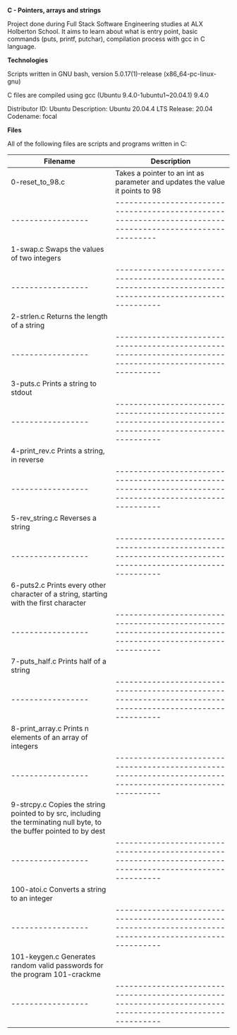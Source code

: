 __C - Pointers, arrays and strings__

Project done during Full Stack Software Engineering studies at ALX Holberton School. It aims to learn about what is entry point, basic commands (puts, printf, putchar), compilation process with gcc in C language.

__Technologies__

Scripts written in GNU bash, version 5.0.17(1)-release (x86_64-pc-linux-gnu) 

C files are compiled using gcc (Ubuntu 9.4.0-1ubuntu1~20.04.1) 9.4.0

Distributor ID: Ubuntu
Description:    Ubuntu 20.04.4 LTS
Release:        20.04
Codename:       focal

__Files__                                                                                                                             
                                                                                                                                      
All of the following files are scripts and programs written in C: 

| __Filename__       |   __Description__
| -----------------  |  ---------------------------------------------------------------------------------------------------------- |
| 0-reset_to_98.c	   |  Takes a pointer to an int as parameter and updates the value it points to 98
| -----------------  |  --------------------------------------------------------------------------------------------------------- |
| 1-swap.c	             Swaps the values of two integers
| -----------------  |  ---------------------------------------------------------------------------------------------------------- |
| 2-strlen.c             Returns the length of a string
| -----------------  |  ---------------------------------------------------------------------------------------------------------- |
| 3-puts.c	             Prints a string to stdout
| -----------------  |  ---------------------------------------------------------------------------------------------------------- |
| 4-print_rev.c	         Prints a string, in reverse
| -----------------  |  ---------------------------------------------------------------------------------------------------------- |
| 5-rev_string.c	       Reverses a string
| -----------------  |  ---------------------------------------------------------------------------------------------------------- |
| 6-puts2.c	             Prints every other character of a string, starting with the first character
| -----------------  |  ---------------------------------------------------------------------------------------------------------- |
| 7-puts_half.c	         Prints half of a string
| -----------------  |  ---------------------------------------------------------------------------------------------------------- |
| 8-print_array.c        Prints n elements of an array of integers
| -----------------  |  ---------------------------------------------------------------------------------------------------------- |
| 9-strcpy.c	           Copies the string pointed to by src, including the terminating null byte, to the buffer pointed to by dest
| -----------------  |  ---------------------------------------------------------------------------------------------------------- |
| 100-atoi.c	           Converts a string to an integer
| -----------------  |  ---------------------------------------------------------------------------------------------------------- |
|  101-keygen.c	         Generates random valid passwords for the program 101-crackme
| -----------------  |  ---------------------------------------------------------------------------------------------------------- |
